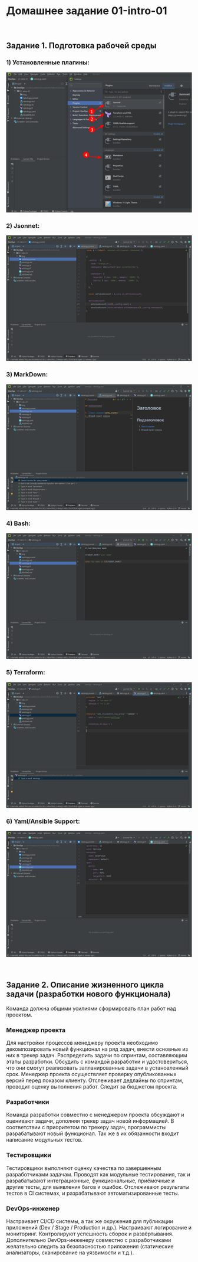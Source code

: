 # Домашнее задание 01-intro-01

<br>

## Задание 1. Подготовка рабочей среды

### 1) Установленные плагины:
![Plugins](img/1.png)

### 2) Jsonnet:
![Jsonnet](img/2.png)

### 3) MarkDown:
![MarkDown](img/3.png)

### 4) Bash:
![Bash](img/4.png)

### 5) Terraform:
![Terraform](img/5.png)

### 6) Yaml/Ansible Support:
![Yaml/Ansible Support](img/6.png)

<br>

## Задание 2. Описание жизненного цикла задачи (разработки нового функционала)

Команда должна общими усилиями сформировать план работ над проектом.

### Менеджер проекта
Для настройки процессов менеджеру проекта необходимо декомпозировать новый функционал на ряд задач, внести основные из них в трекер задач.
Распределить задачи по спринтам, составляющим этапы разработки.
Обсудить с командой разработки и удостовериться, что они смогут реализовать запланированные задачи в установленный срок.
Менеджер проекта осуществляет проверку опубликованных версий перед показом клиенту.
Отслеживает дедлайны по спринтам, проводит оценку выполнения работ.
Следит за бюджетом проекта.

### Разработчики
Команда разработки совместно с менеджером проекта обсуждают и оценивают задачи, дополняя трекер задач новой информацией.
В соответствии с приоритетом по трекеру задач, программисты разрабатывают новый функционал.
Так же в их обязанности входит написание модульных тестов.

### Тестировщики
Тестировщики выполняют оценку качества по завершенным разработчиками задачам.
Проводят как модульные тестирования, так и разрабатывают интеграционные, функциональные, приёмочные и другие тесты, для выявления багов и ошибок.
Отслеживают результаты тестов в CI системах, и разрабатывают автоматизированные тесты.

### DevOps-инженер
Настраивает CI/CD системы, а так же окружения для публикации приложений (Dev / Stage / Production и др.).
Настраивают логирование и мониторинг. Контролируют успешность сборок и развёртывания.
Дополнительно DevOps-инженеру совместно с разработчиками желательно следить за безопасностью приложения (статические анализаторы, сканирование на уязвимости и т.д.).

